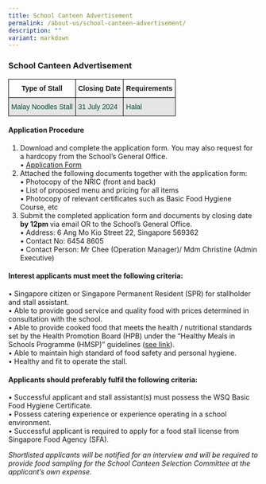 ```yaml
---
title: School Canteen Advertisement
permalink: /about-us/school-canteen-advertisement/
description: ""
variant: markdown
---
```

### School Canteen Advertisement

<style type="text/css">
.tg  {border-collapse:collapse;border-spacing:0;}
.tg td{border-color:black;border-style:solid;border-width:1px;font-family:Arial, sans-serif;font-size:14px;
  overflow:hidden;padding:10px 5px;word-break:normal;}
.tg th{border-color:black;border-style:solid;border-width:1px;font-family:Arial, sans-serif;font-size:14px;
  font-weight:normal;overflow:hidden;padding:10px 5px;word-break:normal;}
.tg .tg-74pa{background-color:#FFF;color:#004D2E;font-weight:bold;text-align:center;vertical-align:middle}
.tg .tg-nlyn{background-color:#FFF;color:#004D2E;text-align:left;vertical-align:top}
.tg .tg-60xp{background-color:#E5E5E5;color:#004D2E;text-align:left;vertical-align:middle}
.tg .tg-xar3{background-color:#FFF;color:#004D2E;text-align:left;vertical-align:middle}
.tg .tg-didf{background-color:#E5E5E5;color:#004D2E;text-align:left;vertical-align:top}
.tg .tg-0lax{text-align:left;vertical-align:top}
</style>
<table class="tg">
<thead>
  <tr>
    <th class="tg-60pa"><span style="font-weight:700">Type of Stall</span></th>
    <th class="tg-60pa"><span style="font-weight:700">Closing Date</span></th>
    <th class="tg-60pa"><span style="font-weight:700">Requirements</span></th>
  </tr>
</thead>
<tbody>
  <tr>
    <td class="tg-60xp">Malay Noodles Stall</td>
    <td class="tg-60xp">31 July 2024</td>
    <td class="tg-60xp">Halal</td>
  </tr>  
</tbody>
</table>

#### Application Procedure 
1.	Download and complete the application form. You may also request for a hardcopy from the School’s General Office. <br>
		•	[Application Form](/files/canteen%20application%20form.pdf)
2.	Attached the following documents together with the application form: <br>
•	Photocopy of the NRIC (front and back) <br>
•	List of proposed menu and pricing for all items <br>
•	Photocopy of relevant certificates such as Basic Food Hygiene Course, etc
3.	Submit the completed application form and documents by closing date <b>by 12pm </b>via email OR to the School’s General Office. <br>
•	Address: 6 Ang Mo Kio Street 22, Singapore 569362<br>
•	Contact No: 6454 8605<br>
•	Contact Person: Mr Chee (Operation Manager)/ Mdm Christine (Admin Executive)
#### Interest applicants must meet the following criteria:
•	Singapore citizen or Singapore Permanent Resident (SPR) for stallholder and stall assistant.<br>
•	Able to provide good service and quality food with prices determined in consultation with the school.<br>
•	Able to provide cooked food that meets the health / nutritional standards set by the Health Promotion Board (HPB) under the “Healthy Meals in Schools Programme (HMSP)” guidelines ([see link](https://www.hpb.gov.sg/schools/school-programmes/healthy-meals-in-schools-programme)).<br>
•	Able to maintain high standard of food safety and personal hygiene.<br>
•	Healthy and fit to operate the stall.

#### Applicants should preferably fulfil the following criteria:

•	Successful applicant and stall assistant(s) must possess the WSQ Basic Food Hygiene Certificate. <br>
•	Possess catering experience or experience operating in a school environment. <br>
•	Successful applicant is required to apply for a food stall license from Singapore Food Agency (SFA).

*Shortlisted applicants will be notified for an interview and will be required to provide food sampling for the School Canteen Selection Committee at the applicant’s own expense.*